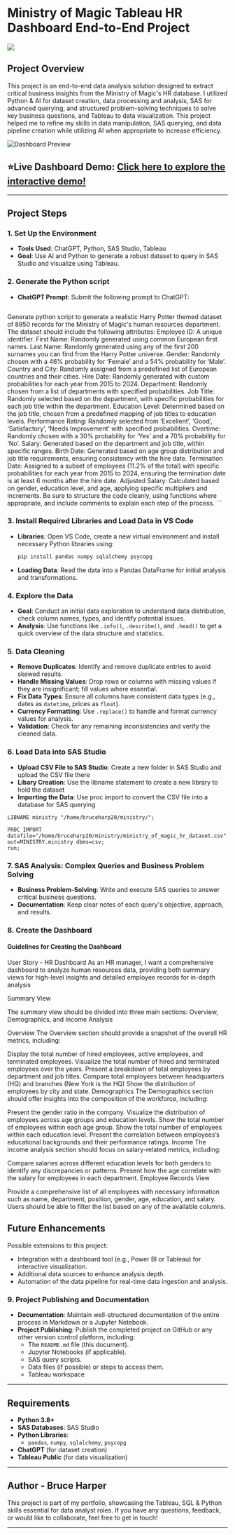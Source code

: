 # Ministry of Magic Tableau HR Dashboard End-to-End Project

![](https://github.com/brucec0des/SQL-Python-Tableau-Harry-Potter-Project/blob/main/ASSETS/mom3.jpg)

## Project Overview

This project is an end-to-end data analysis solution designed to extract critical business insights from the Ministry of Magic's HR database. I utilized Python & AI for dataset creation, data processing and analysis, SAS for advanced querying, and structured problem-solving techniques to solve key business questions, and Tableau to data visualization. This project helped me to refine my skills in data manipulation, SAS querying, and data pipeline creation while utilizing AI when appropriate to increase efficiency.

![Dashboard Preview](https://github.com/brucec0des/SQL-Python-Tableau-Harry-Potter-Project/blob/main/ASSETS/HR%20%20Summary.png)

## ⭐Live Dashboard Demo: [Click here to explore the interactive demo!](https://public.tableau.com/app/profile/bruce.harper8067/viz/MinistryofMagicHRDashboard/HRSummary)

---

## Project Steps

### 1. Set Up the Environment
   - **Tools Used**: ChatGPT, Python, SAS Studio, Tableau
   - **Goal**: Use AI and Python to generate a robust dataset to query in SAS Studio and visualize using Tableau.

### 2. Generate the Python script
   - **ChatGPT Prompt**: Submit the following prompt to ChatGPT:
      ```
Generate python script to generate a realistic Harry Potter themed dataset of 8950 records for the Ministry of Magic's human resources department. The dataset should include the following attributes:
Employee ID: A unique identifier.
First Name: Randomly generated using common European first names.
Last Name: Randomly generated using any of the first 200 surnames you can find from the Harry Potter universe.
Gender: Randomly chosen with a 46% probability for ‘Female’ and a 54% probability for ‘Male’.
Country and City: Randomly assigned from a predefined list of European countries and their cities.
Hire Date: Randomly generated with custom probabilities for each year from 2015 to 2024.
Department: Randomly chosen from a list of departments with specified probabilities.
Job Title: Randomly selected based on the department, with specific probabilities for each job title within the department.
Education Level: Determined based on the job title, chosen from a predefined mapping of job titles to education levels.
Performance Rating: Randomly selected from ‘Excellent’, ‘Good’, ‘Satisfactory’, ‘Needs Improvement’ with specified probabilities.
Overtime: Randomly chosen with a 30% probability for ‘Yes’ and a 70% probability for ‘No’.
Salary: Generated based on the department and job title, within specific ranges.
Birth Date: Generated based on age group distribution and job title requirements, ensuring consistency with the hire date.
Termination Date: Assigned to a subset of employees (11.2% of the total) with specific probabilities for each year from 2015 to 2024, ensuring the termination date is at least 6 months after the hire date.
Adjusted Salary: Calculated based on gender, education level, and age, applying specific multipliers and increments.
Be sure to structure the code cleanly, using functions where appropriate, and include comments to explain each step of the process.
      ```

### 3. Install Required Libraries and Load Data in VS Code
   - **Libraries**: Open VS Code, create a new virtual environment and install necessary Python libraries using:
     ```bash
     pip install pandas numpy sqlalchemy psycopg
     ```
   - **Loading Data**: Read the data into a Pandas DataFrame for initial analysis and transformations.

### 4. Explore the Data
   - **Goal**: Conduct an initial data exploration to understand data distribution, check column names, types, and identify potential issues.
   - **Analysis**: Use functions like `.info()`, `.describe()`, and `.head()` to get a quick overview of the data structure and statistics.

### 5. Data Cleaning
   - **Remove Duplicates**: Identify and remove duplicate entries to avoid skewed results.
   - **Handle Missing Values**: Drop rows or columns with missing values if they are insignificant; fill values where essential.
   - **Fix Data Types**: Ensure all columns have consistent data types (e.g., dates as `datetime`, prices as `float`).
   - **Currency Formatting**: Use `.replace()` to handle and format currency values for analysis.
   - **Validation**: Check for any remaining inconsistencies and verify the cleaned data.

### 6. Load Data into SAS Studio
   - **Upload CSV File to SAS Studio**: Create a new folder in SAS Studio and upload the CSV file there
   - **Libary Creation**: Use the libname statement to create a new library to hold the dataset
   - **Importing the Data**: Use proc import to convert the CSV file into a database for SAS querying

   ```
   LIBNAME ministry "/home/bruceharp20/ministry/"; 

   PROC IMPORT datafile="/home/bruceharp20/ministry/ministry_of_magic_hr_dataset.csv" out=MINISTRY.ministry dbms=csv;
   run;

   ```

### 7. SAS Analysis: Complex Queries and Business Problem Solving
   - **Business Problem-Solving**: Write and execute SAS queries to answer critical business questions.
   - **Documentation**: Keep clear notes of each query's objective, approach, and results.

### 8. Create the Dashboard

#### Guidelines for Creating the Dashboard

User Story - HR Dashboard
As an HR manager, I want a comprehensive dashboard to analyze human resources data, providing both summary views for high-level insights and detailed employee records for in-depth analysis

Summary View

The summary view should be divided into three main sections: Overview, Demographics, and Income Analysis

Overview
The Overview section should provide a snapshot of the overall HR metrics, including:

Display the total number of hired employees, active employees, and terminated employees.
Visualize the total number of hired and terminated employees over the years.
Present a breakdown of total employees by department and job titles.
Compare total employees between headquarters (HQ) and branches (New York is the HQ)
Show the distribution of employees by city and state.
Demographics
The Demographics section should offer insights into the composition of the workforce, including:

Present the gender ratio in the company.
Visualize the distribution of employees across age groups and education levels.
Show the total number of employees within each age group.
Show the total number of employees within each education level.
Present the correlation between employees’s educational backgrounds and their performance ratings.
Income
The income analysis section should focus on salary-related metrics, including:

Compare salaries across different education levels for both genders to identify any discrepancies or patterns.
Present how the age correlate with the salary for employees in each department.
Employee Records View

Provide a comprehensive list of all employees with necessary information such as name, department, position, gender, age, education, and salary.
Users should be able to filter the list based on any of the available columns.

## Future Enhancements

Possible extensions to this project:
- Integration with a dashboard tool (e.g., Power BI or Tableau) for interactive visualization.
- Additional data sources to enhance analysis depth.
- Automation of the data pipeline for real-time data ingestion and analysis.

### 9. Project Publishing and Documentation
   - **Documentation**: Maintain well-structured documentation of the entire process in Markdown or a Jupyter Notebook.
   - **Project Publishing**: Publish the completed project on GitHub or any other version control platform, including:
     - The `README.md` file (this document).
     - Jupyter Notebooks (if applicable).
     - SAS query scripts.
     - Data files (if possible) or steps to access them.
     - Tableau workspace

---

## Requirements

- **Python 3.8+**
- **SAS Databases**: SAS Studio
- **Python Libraries**:
  - `pandas`, `numpy`, `sqlalchemy`, `psycopg`
- **ChatGPT** (for dataset creation)
- **Tableau Public** (for data visualization)

---

## Author - Bruce Harper

This project is part of my portfolio, showcasing the Tableau, SQL & Python skills essential for data analyst roles. If you have any questions, feedback, or would like to collaborate, feel free to get in touch!

---